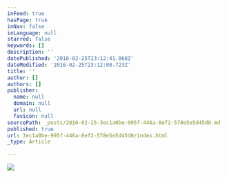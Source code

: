 ```yaml
---
inFeed: true
hasPage: true
inNav: false
inLanguage: null
starred: false
keywords: []
description: ''
datePublished: '2016-02-25T23:12:41.068Z'
dateModified: '2016-02-25T23:12:00.723Z'
title: ''
author: []
authors: []
publisher:
  name: null
  domain: null
  url: null
  favicon: null
sourcePath: _posts/2016-02-25-3ec1a0be-995f-446a-8ef2-578e5e5d45d0.md
published: true
url: 3ec1a0be-995f-446a-8ef2-578e5e5d45d0/index.html
_type: Article

---
```

![](https://the-grid-user-content.s3-us-west-2.amazonaws.com/f0d328ed-b40f-4d25-93a3-29c4ff2822c4.jpg)